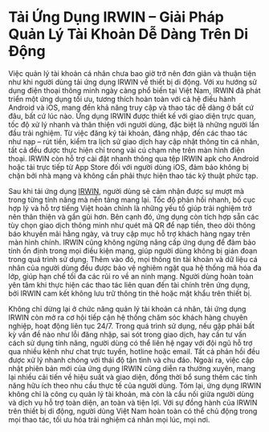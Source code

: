 # **Tải Ứng Dụng IRWIN – Giải Pháp Quản Lý Tài Khoản Dễ Dàng Trên Di Động**

Việc quản lý tài khoản cá nhân chưa bao giờ trở nên đơn giản và thuận tiện như khi người dùng tải ứng dụng IRWIN về thiết bị di động. Với xu hướng sử dụng điện thoại thông minh ngày càng phổ biến tại Việt Nam, IRWIN đã phát triển một ứng dụng tối ưu, tương thích hoàn toàn với cả hệ điều hành Android và iOS, mang đến khả năng truy cập và thao tác dễ dàng ở bất cứ đâu, bất cứ lúc nào. Ứng dụng IRWIN được thiết kế với giao diện trực quan, tốc độ xử lý nhanh và thân thiện với người dùng, đặc biệt là những người lần đầu trải nghiệm. Từ việc đăng ký tài khoản, đăng nhập, đến các thao tác như nạp – rút tiền, kiểm tra lịch sử giao dịch hay cập nhật thông tin cá nhân, tất cả đều được thực hiện chỉ trong vài cú chạm nhẹ trên màn hình điện thoại. IRWIN còn hỗ trợ cài đặt nhanh thông qua tệp IRWIN apk cho Android hoặc tải trực tiếp từ App Store đối với người dùng iOS, đảm bảo không bị chặn bởi nhà mạng và không cần phải thực hiện thao tác kỹ thuật phức tạp.

Sau khi tải ứng dụng <a href="https://irwin.mobi">IRWIN</a>, người dùng sẽ cảm nhận được sự mượt mà trong từng tính năng mà nền tảng mang lại. Tốc độ phản hồi nhanh, bố cục hợp lý và hỗ trợ tiếng Việt hoàn chỉnh là những yếu tố giúp trải nghiệm trở nên thân thiện và gần gũi hơn. Bên cạnh đó, ứng dụng còn tích hợp sẵn các tùy chọn giao dịch thông minh như quét mã QR để nạp tiền, theo dõi thông báo khuyến mãi hằng ngày, và truy cập mục hỗ trợ khách hàng ngay trên màn hình chính. IRWIN cũng không ngừng nâng cấp ứng dụng để đảm bảo tính ổn định trong mọi điều kiện mạng, giúp người dùng không bị gián đoạn trong quá trình sử dụng. Thêm vào đó, mọi thông tin tài khoản và dữ liệu cá nhân của người dùng đều được bảo vệ nghiêm ngặt qua hệ thống mã hóa đa lớp, giúp hạn chế tối đa các rủi ro về an ninh mạng. Người dùng hoàn toàn yên tâm khi thực hiện các thao tác liên quan đến tài chính trên ứng dụng, bởi IRWIN cam kết không lưu trữ thông tin thẻ hoặc mật khẩu trên thiết bị.

Không chỉ dừng lại ở chức năng quản lý tài khoản cá nhân, tải ứng dụng IRWIN còn mở ra cơ hội tiếp cận hệ thống chăm sóc khách hàng chuyên nghiệp, hoạt động liên tục 24/7. Trong quá trình sử dụng, nếu gặp phải bất kỳ vấn đề nào như lỗi đăng nhập, sai sót trong giao dịch, hay cần tư vấn cách sử dụng tính năng, người dùng có thể liên hệ ngay với đội ngũ hỗ trợ qua nhiều kênh như chat trực tuyến, hotline hoặc email. Tất cả phản hồi đều được xử lý nhanh chóng với thái độ tận tình và chu đáo. Ngoài ra, việc cập nhật phiên bản mới của ứng dụng IRWIN cũng diễn ra thường xuyên, mang lại nhiều cải tiến về hiệu suất và giao diện, đồng thời bổ sung thêm các tính năng hữu ích theo nhu cầu thực tế của người dùng. Tóm lại, ứng dụng IRWIN không chỉ là công cụ quản lý tài khoản, mà còn là cầu nối giữa người dùng và dịch vụ hỗ trợ toàn diện, an toàn và tiện lợi. Với sự đồng hành của IRWIN trên thiết bị di động, người dùng Việt Nam hoàn toàn có thể chủ động trong mọi thao tác, tối ưu hóa trải nghiệm cá nhân mọi lúc, mọi nơi.
